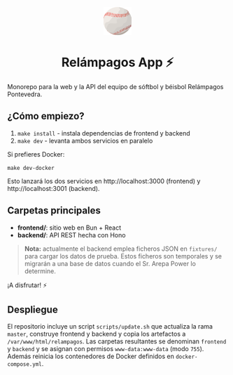 <p align="center"><img src="frontend/logo.png"/></p>
<h1 align="center">Relámpagos App ⚡</h1>

Monorepo para la web y la API del equipo de sóftbol y béisbol Relámpagos Pontevedra.

## ¿Cómo empiezo?
1. `make install` - instala dependencias de frontend y backend
2. `make dev` - levanta ambos servicios en paralelo

Si prefieres Docker:
```
make dev-docker
```

Esto lanzará los dos servicios en http://localhost:3000 (frontend) y http://localhost:3001 (backend).

## Carpetas principales
- **frontend/**: sitio web en Bun + React
- **backend/**: API REST hecha con Hono

> **Nota:** actualmente el backend emplea ficheros JSON en `fixtures/` para cargar los datos de prueba. Estos ficheros son temporales y se migrarán a una base de datos cuando el Sr. Arepa Power lo determine.

¡A disfrutar! ⚡

## Despliegue

El repositorio incluye un script `scripts/update.sh` que actualiza la rama `master`,
construye frontend y backend y copia los artefactos a `/var/www/html/relampagos`.
Las carpetas resultantes se denominan `frontend` y `backend` y se asignan con
permisos `www-data:www-data` (modo `755`). Además reinicia los contenedores
de Docker definidos en `docker-compose.yml`.

